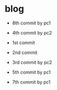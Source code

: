 # blog

- 8th commit by pc1





- 4th commit by pc2

- 1st commit
- 2nd commit
- 3rd commit by pc2
- 5th commit by pc1
- 7th commit by pc1